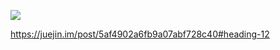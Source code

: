 ![](https://images2017.cnblogs.com/blog/849589/201710/849589-20171015233043168-1867817869.png)

https://juejin.im/post/5af4902a6fb9a07abf728c40#heading-12
